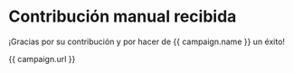 # Contribución manual recibida

¡Gracias por su contribución y por hacer de {{ campaign.name }} un éxito!

{{ campaign.url }}
